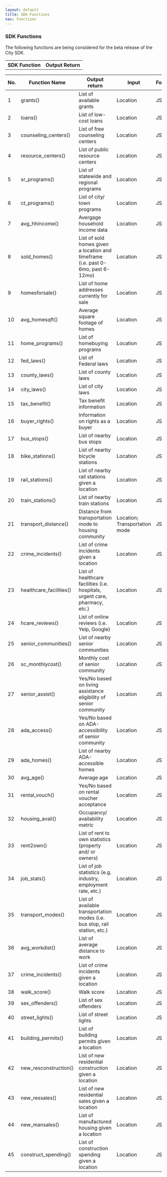 ```yaml
---
layout: default
title: SDK Functions
nav: functions
---
```


### SDK Functions

The following functions are being considered for the beta release of the City SDK. 

<table class="table-code">
<thead>
<tr>
<th>SDK Function </th>
<th>Output Return</th>
</tr>
</thead>
<tbody>
<tr>


</tr>

</tbody>
</table>



| No. | Function Name           | Output return                                                                    | Input                         | Format | Use Case |
|-----|-------------------------|----------------------------------------------------------------------------------|-------------------------------|--------|----------|
| 1   | grants()                | List of available grants                                                         | Location                      | JSON   | 1        |
| 2   | loans()                 | List of low-cost loans                                                           | Location                      | JSON   | 1        |
| 3   | counseling_centers()    | List of free counseling centers                                                  | Location                      | JSON   | 1        |
| 4   | resource_centers()      | List of public resource centers                                                  | Location                      | JSON   | 1        |
| 5   | sr_programs()           | List of statewide and regional programs                                          | Location                      | JSON   | 1        |
| 6   | ct_programs()           | List of city/ town programs                                                      | Location                      | JSON   | 1        |
| 7   | avg_hhincome()          | Avergage household income data                                                   | Location                      | JSON   | 2        |
| 8   | sold_homes()            | List of sold homes given a location and timeframe (i.e. past 0-6mo, past 6-12mo) | Location                      | JSON   | 2        |
| 9   | homesforsale()          | List of home addresses currently for sale                                        | Location                      | JSON   | 2        |
| 10  | avg_homesqft()          | Average square footage of homes                                                  | Location                      | JSON   | 2        |
| 11  | home_programs()         | List of homebuying programs                                                      | Location                      | JSON   | 2        |
| 12  | fed_laws()              | List of Federal laws                                                             | Location                      | JSON   | 3        |
| 13  | county_laws()           | List of county laws                                                              | Location                      | JSON   | 3        |
| 14  | city_laws()             | List of city laws                                                                | Location                      | JSON   | 3        |
| 15  | tax_benefit()           | Tax benefit information                                                          | Location                      | JSON   | 3        |
| 16  | buyer_rights()          | Information on rights as a buyer                                                 | Location                      | JSON   | 3        |
| 17  | bus_stops()             | List of nearby bus stops                                                         | Location                      | JSON   | 4        |
| 18  | bike_stations()         | List of nearby bicycle stations                                                  | Location                      | JSON   | 4        |
| 19  | rail_stations()         | List of nearby rail stations given a location                                    | Location                      | JSON   | 4        |
| 20  | train_stations()        | List of nearby train stations                                                    | Location                      | JSON   | 4        |
| 21  | transport_distance()    | Distance from transportation mode to housing community                           | Location; Transportation mode | JSON   | 4        |
| 22  | crime_incidents()       | List of crime incidents given a location                                         | Location                      | JSON   | 4        |
| 23  | healthcare_facilities() | List of healthcare facilities (i.e. hospitals, urgent care, pharmacy, etc.)      | Location                      | JSON   | 5        |
| 24  | hcare_reviews()         | List of online reviews (i.e. Yelp, Google)                                       | Location                      | JSON   | 5        |
| 25  | senior_communities()    | List of nearby senior communities                                                | Location                      | JSON   | 6        |
| 26  | sc_monthlycost()        | Monthly cost of senior community                                                 | Location                      | JSON   | 6        |
| 27  | senior_assist()         | Yes/No based on living assistance eligibility of senior community                | Location                      | JSON   | 6        |
| 28  | ada_access()            | Yes/No based on ADA-accessibility of senior community                            | Location                      | JSON   | 7        |
| 29  | ada_homes()             | List of nearby ADA-accessible homes                                              | Location                      | JSON   | 7        |
| 30  | avg_age()               | Average age                                                                      | Location                      | JSON   | 7        |
| 31  | rental_vouch()          | Yes/No based on rental voucher acceptance                                        | Location                      | JSON   | 8        |
| 32  | housing_avail()         | Occupancy/ availability metric                                                   | Location                      | JSON   | 8        |
| 33  | rent2own()              | List of rent to own statistics (property and/ or owners)                         | Location                      | JSON   | 9        |
| 34  | job_stats()             | List of job statistics (e.g. industry, employment rate, etc.)                    | Location                      | JSON   | 10       |
| 35  | transport_modes()       | List of available transportation modes (i.e. bus stop, rail station, etc.)       | Location                      | JSON   | 10       |
| 36  | avg_workdist()          | List of average distance to work                                                 | Location                      | JSON   | 11       |
| 37  | crime_incidents()       | List of crime incidents given a location                                         | Location                      | JSON   | 12       |
| 38  | walk_score()            | Walk score                                                                       | Location                      | JSON   | 12       |
| 39  | sex_offenders()         | List of sex offenders                                                            | Location                      | JSON   | 12       |
| 40  | street_lights()         | List of street lights                                                            | Location                      | JSON   | 12       |
| 41  | building_permits()      | List of building permits given a location                                        | Location                      | JSON   | 13       |
| 42  | new_resconstruction()   | List of new residential construction given a location                            | Location                      | JSON   | 13       |
| 43  | new_ressales()          | List of new residential sales given a location                                   | Location                      | JSON   | 13       |
| 44  | new_mansales()          | List of manufactured housing given a location                                    | Location                      | JSON   | 13       |
| 45  | construct_spending()    | List of construction spending given a location                                   | Location                      | JSON   | 13       |

